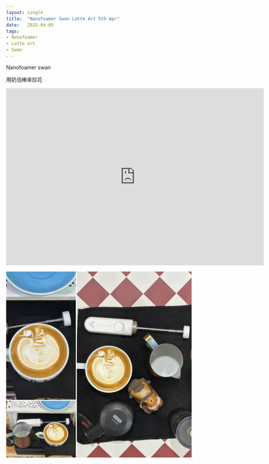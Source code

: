 ```yaml
---
layout: single
title:  "Nanofoamer Swan Latte Art 5th Apr"
date:   2025-04-05
tags:
- Nanofoamer
- Latte art
- Swan
---
```


Nanofoamer swan

用奶泡棒来拉花



<div class="embed-container">
  <iframe
      src="https://www.youtube.com/embed/U72fPgHQnIg"
      width="700"
      height="480"
      frameborder="0"
      allowfullscreen="true">
  </iframe>
</div>


![](/assets/img/2025/04/05/265138F5-E7DF-4DF3-8596-0F8DD74BE535.JPG)
